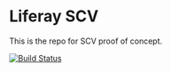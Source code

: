 # Liferay SCV

This is the repo for SCV proof of concept.

[![Build Status](https://travis-ci.org/liferay-labs/com-liferay-scv.svg?branch=master)](https://travis-ci.org/liferay-labs/com-liferay-scv)